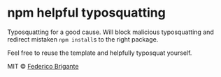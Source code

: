 # npm helpful typosquatting

Typosquatting for a good cause. Will block malicious typosquatting and redirect mistaken `npm install`s to the right package.

Feel free to reuse the template and helpfully typosquat yourself.

MIT © [Federico Brigante](https://fregante.com)
